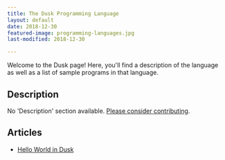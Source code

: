```yaml
---
title: The Dusk Programming Language
layout: default
date: 2018-12-30
featured-image: programming-languages.jpg
last-modified: 2018-12-30

---
```


Welcome to the Dusk page! Here, you'll find a description of the language as well as a list of sample programs in that language.

## Description

No 'Description' section available. [Please consider contributing](https://github.com/TheRenegadeCoder/sample-programs-website).

## Articles

- [Hello World in Dusk](https://sampleprograms.io/projects/hello-world/dusk)